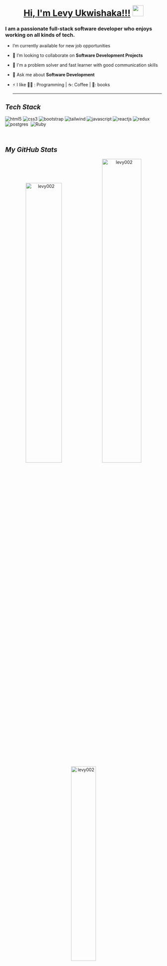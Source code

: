 
 <!---------------------------------- Heading Section ------------------------------->
<h1 align="center">
    <a href="https://levy002.github.io/My-Portofolio/">Hi, I'm Levy Ukwishaka!!!</a>
    <img src="https://camo.githubusercontent.com/d3359cb00ab0b5ed8f2e1fe3fceb4fbaf3b614340f8c0db99c17b9f50b351770/68747470733a2f2f656d6f6a69732e736c61636b6d6f6a69732e636f6d2f656d6f6a69732f696d616765732f313533313834393433302f343234362f626c6f622d73756e676c61737365732e6769663f31353331383439343330" width="35">
</h1>

<!----------------------------- About Section -------------------------------->


<h3>I am a passionate full-stack software developer who enjoys working on all kinds of tech.</h3>

- I’m currently available for new job opportunities

- 👯 I’m looking to collaborate on **Software Development Projects**

- 🦾 I'm a problem solver and fast learner with good communication skills

- 💬 Ask me about **Software Development**

- ⚡ I like 👨‍💻 : Programming | ☕: Coffee | 📖: books <hr>


<!----------------------------------- Tech Stack Section ------------------------------------>

<h2><i>Tech Stack</i></h2>

<p>
    <img src="https://img.shields.io/badge/HTML5-E34F26?style=for-the-badge&logo=html5&logoColor=white" alt="html5" />
    <img src="https://img.shields.io/badge/CSS3-1572B6?style=for-the-badge&logo=css3&logoColor=white" alt="css3" />
    <img src="https://img.shields.io/badge/Bootstrap-563D7C?style=for-the-badge&logo=bootstrap&logoColor=white" alt="bootstrap" />
    <img src="https://img.shields.io/badge/Tailwind_CSS-38B2AC?style=for-the-badge&logo=tailwind-css&logoColor=white" alt="tailwind" />
    <img src="https://img.shields.io/badge/JavaScript-323330?style=for-the-badge&logo=javascript&logoColor=F7DF1E" alt="javascript" />
    <img src="https://img.shields.io/badge/React-20232A?style=for-the-badge&logo=react&logoColor=61DAFB" alt="reactjs" />
    <img src="https://img.shields.io/badge/Redux-593D88?style=for-the-badge&logo=redux&logoColor=white" alt="redux" />
    <img src="https://img.shields.io/badge/postgres-%23316192.svg?style=for-the-badge&logo=postgresql&logoColor=white" alt="postgres" />
    <img src="https://img.shields.io/badge/rails-%23CC0000.svg?style=for-the-badge&logo=ruby-on-rails&logoColor=white" alt=""rails />
    <img src="https://img.shields.io/badge/ruby-%23CC342D.svg?style=for-the-badge&logo=ruby&logoColor=white" alt="Ruby" />
    <img src="https://img.shields.io/badge/-jest-%23C21325?style=for-the-badge&logo=jest&logoColor=white" alt=""jest" />
</p>
<br>
<!-- ![levy's GitHub activity graph](https://activity-graph.herokuapp.com/graph?username=levy002&theme=react-dark&hide_border=true&area=true) -->

<!----------------------------------- GitHub Stats Section ------------------------------------>

<h2><i>My GitHub Stats</i></h2>
<p align="center">

<p align="center">
 <img width="48%" src="https://github-readme-stats.vercel.app/api?username=levy002&show_icons=true&theme=great-gatsby&hide_border=true&sideNums=2EDDD5&background=000000&hide_border=true" alt="levy002" />

<img width="50%" src="https://github-readme-streak-stats.herokuapp.com?user=levy002&theme=great-gatsby&hide_border=true&sideNums=2EDDD5&background=000000&ring=1CC6DD&border=DD2727&currStreakNum=2ACBDD" alt="levy002" />
 
 <img width="40%" src="https://github-readme-stats.vercel.app/api/top-langs?username=levy002&show_icons=true&theme=dark&title_color=ff8000&text_color=ffffff&bg_color=000000&locale=en&layout=compact&hide_border=true" alt="levy002" /> 
</p>

<!----------------------------------- Social Media Links Section ------------------------------------>

<h2><i>Let's Connect</i></h2>


<p align="left">
    <a href="https://linkedin.com/in/levy-ukwishaka/">
        <img align="center" src="https://img.shields.io/badge/LinkedIn-0077B5?style=for-the-badge&logo=linkedin&logoColor=white" alt="https://linkedin.com/in/levy-ukwishaka" />
    </a>
    <a href="https://twitter.com/levy_ukwishaka">
        <img align="center" src="https://img.shields.io/badge/Twitter-1DA1F2?style=for-the-badge&logo=twitter&logoColor=white" alt="https://twitter.com/levy_ukwishaka" />
    <a title="mohitsehrawat000@gmail.com" href="mailto:levy.ukwi002@gmail.com">
        <img align="center" src="https://img.shields.io/badge/Gmail-D14836?style=for-the-badge&logo=gmail&logoColor=white" alt="levy002@gmail.com" />
    </a>
</p>
<br>

<div align="end">
<p><b>Visitors Count</b></p>  
<img src="https://profile-counter.glitch.me/{levy002}/count.svg" />
</div>

<!----------------------------------- My Badges ------------------------------------>
<h2 text-align = "center"><i>My Bagdes</i></h2>
<p align="center">
   <a href="https://www.credential.net/20b8e6e3-8282-40d1-8f47-34ec30652433#gs.a6gwzk">
       <img src="https://api.accredible.com/v1/frontend/credential_website_embed_image/badge/57460171" alt="Badge" />      
   </a>
   <a href="https://www.credential.net/f5c6ae87-c314-4d5d-b846-863c5b7918cf">
       <img src="https://api.accredible.com/v1/frontend/credential_website_embed_image/badge/45950729" alt="Badge" />      
   </a>
   <a href="https://www.credential.net/7a53dcfe-5e09-4e58-9c16-12a7bad14f35#gs.a6l6xa">
        <img src="https://api.accredible.com/v1/frontend/credential_website_embed_image/badge/47857781" alt="Badge" />     
   </a>
   <a href="https://www.credential.net/baced9fb-8898-4071-9a14-b50ca800513f#gs.a6l6o6">
       <img src="https://api.accredible.com/v1/frontend/credential_website_embed_image/badge/51665289" alt="Badge" />      
   </a>
   <a href="https://www.credential.net/d2592539-7a5d-42d1-9bb9-9ed99f71074d#gs.a6l5y6">
      <img src="https://api.accredible.com/v1/frontend/credential_website_embed_image/badge/54062922" alt="Badge" />       
   </a>
   <a href="https://www.credential.net/b5189db0-d79e-47ec-84e7-7129d359b46e#gs.a6l50d">
         <img src="https://api.accredible.com/v1/frontend/credential_website_embed_image/badge/56108364" alt="Badge" />     
   </a>
   
</p>
 
